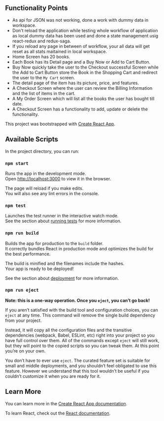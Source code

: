## Functionality Points


*  As api for JSON was not working, done a work with dummy data in workspace.
*  Don't reload the application while testing whole workflow of application as local dummy data has been used and done a state management usig react-redux and redux-saga.
*  If you reload any page in between of workflow, your all data will get reset as all stats maitained in local workspace.
*  Home Screen has 20 books.
*  Each Book has its Detail page and a Buy Now or Add to Cart Button.
*  Buy Now quickly take the user to the Checkout successful Screen while the Add to Cart Button store the Book in the Shopping Cart and redirect the user to the `My Cart` screen.
*  The detail page of the item has its picture, price, and features.
*  A Checkout Screen where the user can review the Billing Information and the list of items in the cart.
*  A My Order Screen which will list all the books the user has bought till date.
*  A Checkout Screen has a functionality to add, update or delete the functionality.

This project was bootstrapped with [Create React App](https://github.com/facebook/create-react-app).

## Available Scripts

In the project directory, you can run:

### `npm start`

Runs the app in the development mode.<br />
Open [http://localhost:3000](http://localhost:3000) to view it in the browser.

The page will reload if you make edits.<br />
You will also see any lint errors in the console.

### `npm test`

Launches the test runner in the interactive watch mode.<br />
See the section about [running tests](https://facebook.github.io/create-react-app/docs/running-tests) for more information.

### `npm run build`

Builds the app for production to the `build` folder.<br />
It correctly bundles React in production mode and optimizes the build for the best performance.

The build is minified and the filenames include the hashes.<br />
Your app is ready to be deployed!

See the section about [deployment](https://facebook.github.io/create-react-app/docs/deployment) for more information.

### `npm run eject`

**Note: this is a one-way operation. Once you `eject`, you can’t go back!**

If you aren’t satisfied with the build tool and configuration choices, you can `eject` at any time. This command will remove the single build dependency from your project.

Instead, it will copy all the configuration files and the transitive dependencies (webpack, Babel, ESLint, etc) right into your project so you have full control over them. All of the commands except `eject` will still work, but they will point to the copied scripts so you can tweak them. At this point you’re on your own.

You don’t have to ever use `eject`. The curated feature set is suitable for small and middle deployments, and you shouldn’t feel obligated to use this feature. However we understand that this tool wouldn’t be useful if you couldn’t customize it when you are ready for it.

## Learn More

You can learn more in the [Create React App documentation](https://facebook.github.io/create-react-app/docs/getting-started).

To learn React, check out the [React documentation](https://reactjs.org/).
